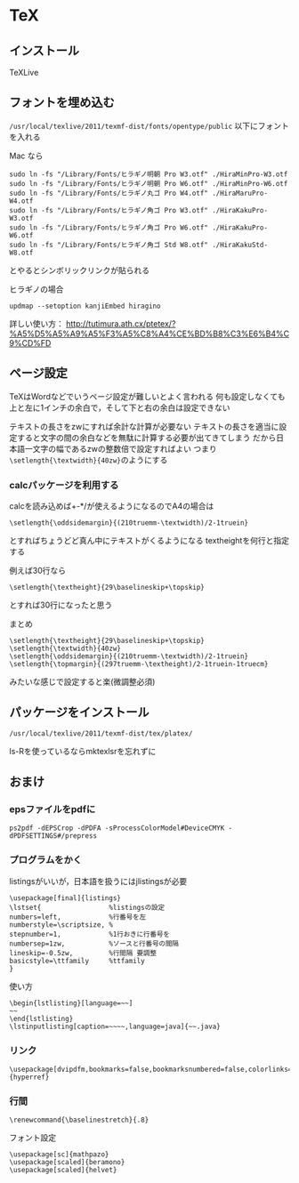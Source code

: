 # TeX

## インストール

TeXLive

## フォントを埋め込む

`/usr/local/texlive/2011/texmf-dist/fonts/opentype/public` 以下にフォントを入れる

Mac なら

    sudo ln -fs "/Library/Fonts/ヒラギノ明朝 Pro W3.otf" ./HiraMinPro-W3.otf
    sudo ln -fs "/Library/Fonts/ヒラギノ明朝 Pro W6.otf" ./HiraMinPro-W6.otf
    sudo ln -fs "/Library/Fonts/ヒラギノ丸ゴ Pro W4.otf" ./HiraMaruPro-W4.otf
    sudo ln -fs "/Library/Fonts/ヒラギノ角ゴ Pro W3.otf" ./HiraKakuPro-W3.otf
    sudo ln -fs "/Library/Fonts/ヒラギノ角ゴ Pro W6.otf" ./HiraKakuPro-W6.otf
    sudo ln -fs "/Library/Fonts/ヒラギノ角ゴ Std W8.otf" ./HiraKakuStd-W8.otf

とやるとシンボリックリンクが貼られる

ヒラギノの場合

    updmap --setoption kanjiEmbed hiragino

詳しい使い方： http://tutimura.ath.cx/ptetex/?%A5%D5%A5%A9%A5%F3%A5%C8%A4%CE%BD%B8%C3%E6%B4%C9%CD%FD

## ページ設定

TeXはWordなどでいうページ設定が難しいとよく言われる
何も設定しなくても上と左に1インチの余白で，そして下と右の余白は設定できない

テキストの長さをzwにすれば余計な計算が必要ない
テキストの長さを適当に設定すると文字の間の余白などを無駄に計算する必要が出てきてしまう
だから日本語一文字の幅であるzwの整数倍で設定すればよい
つまり`\setlength{\textwidth}{40zw}`のようにする

### calcパッケージを利用する

calcを読み込めば+-*/が使えるようになるのでA4の場合は

    \setlength{\oddsidemargin}{(210truemm-\textwidth)/2-1truein}

とすればちょうどど真ん中にテキストがくるようになる textheightを何行と指定する

例えば30行なら

    \setlength{\textheight}{29\baselineskip+\topskip}

とすれば30行になったと思う

まとめ

    \setlength{\textheight}{29\baselineskip+\topskip}
    \setlength{\textwidth}{40zw}
    \setlength{\oddsidemargin}{(210truemm-\textwidth)/2-1truein}
    \setlength{\topmargin}{(297truemm-\textheight)/2-1truein-1truecm}

みたいな感じで設定すると楽(微調整必須)

## パッケージをインストール

    /usr/local/texlive/2011/texmf-dist/tex/platex/

ls-Rを使っているならmktexlsrを忘れずに

## おまけ

### epsファイルをpdfに

    ps2pdf -dEPSCrop -dPDFA -sProcessColorModel#DeviceCMYK -dPDFSETTINGS#/prepress

### プログラムをかく

listingsがいいが，日本語を扱うにはjlistingsが必要

    \usepackage[final]{listings}
    \lstset{                 %listingsの設定
    numbers=left,            %行番号を左
    numberstyle=\scriptsize, %
    stepnumber=1,            %1行おきに行番号を
    numbersep=1zw,           %ソースと行番号の間隔
    lineskip=-0.5zw,         %行間隔 要調整
    basicstyle=\ttfamily     %ttfamily
    }

使い方

    \begin{lstlisting}[language=~~]
    ~~
    \end{lstlisting}
    \lstinputlisting[caption=~~~~,language=java]{~~.java}

### リンク

    \usepackage[dvipdfm,bookmarks=false,bookmarksnumbered=false,colorlinks=false]{hyperref}

### 行間

    \renewcommand{\baselinestretch}{.8}

フォント設定

    \usepackage[sc]{mathpazo}
    \usepackage[scaled]{beramono}
    \usepackage[scaled]{helvet}
